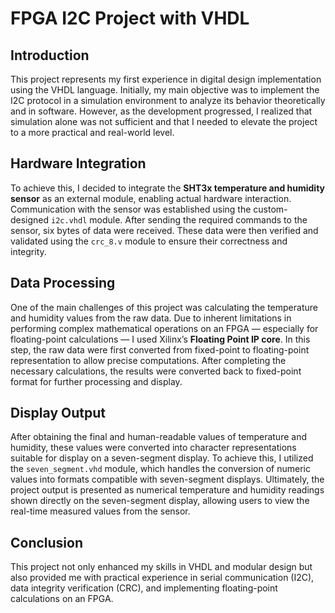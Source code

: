 # FPGA I2C Project with VHDL

## Introduction

This project represents my first experience in digital design implementation using the VHDL language. Initially, my main objective was to implement the I2C protocol in a simulation environment to analyze its behavior theoretically and in software. However, as the development progressed, I realized that simulation alone was not sufficient and that I needed to elevate the project to a more practical and real-world level.

## Hardware Integration

To achieve this, I decided to integrate the **SHT3x temperature and humidity sensor** as an external module, enabling actual hardware interaction. Communication with the sensor was established using the custom-designed `i2c.vhdl` module. After sending the required commands to the sensor, six bytes of data were received. These data were then verified and validated using the `crc_8.v` module to ensure their correctness and integrity.

## Data Processing

One of the main challenges of this project was calculating the temperature and humidity values from the raw data. Due to inherent limitations in performing complex mathematical operations on an FPGA — especially for floating-point calculations — I used Xilinx’s **Floating Point IP core**. In this step, the raw data were first converted from fixed-point to floating-point representation to allow precise computations. After completing the necessary calculations, the results were converted back to fixed-point format for further processing and display.

## Display Output

After obtaining the final and human-readable values of temperature and humidity, these values were converted into character representations suitable for display on a seven-segment display. To achieve this, I utilized the `seven_segment.vhd` module, which handles the conversion of numeric values into formats compatible with seven-segment displays. Ultimately, the project output is presented as numerical temperature and humidity readings shown directly on the seven-segment display, allowing users to view the real-time measured values from the sensor.

## Conclusion

This project not only enhanced my skills in VHDL and modular design but also provided me with practical experience in serial communication (I2C), data integrity verification (CRC), and implementing floating-point calculations on an FPGA.
